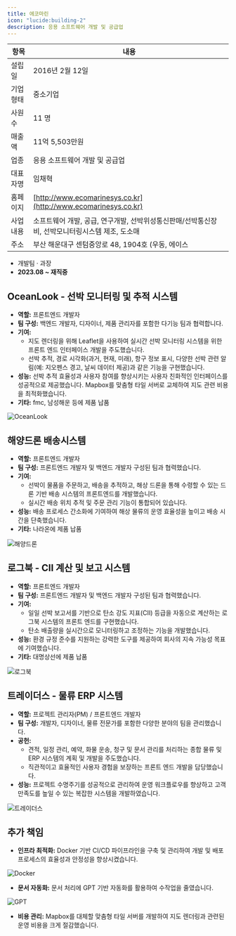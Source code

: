 ```yaml
---
title: 에코마린
icon: "lucide:building-2"
description: 응용 소프트웨어 개발 및 공급업
---
```


| 항목       | 내용                                                                                   |
|------------|----------------------------------------------------------------------------------------|
| 설립일     | 2016년 2월 12일                                                                         |
| 기업형태   | 중소기업                                                                               |
| 사원수     | 11 명                                                                                  |
| 매출액     | 11억 5,503만원                                                                          |
| 업종       | 응용 소프트웨어 개발 및 공급업                                                          |
| 대표자명   | 임채혁                                                                                  |
| 홈페이지   | [http://www.ecomarinesys.co.kr](http://www.ecomarinesys.co.kr)                         |
| 사업내용   | 소프트웨어 개발, 공급, 연구개발, 선박위성통신판매/선박통신장비, 선박모니터링시스템 제조, 도소매 |
| 주소       | 부산 해운대구 센텀중앙로 48, 1904호 (우동, 에이스                                      |

- 개발팀 · 과장
- **2023.08 ~ 재직중**

## OceanLook - 선박 모니터링 및 추적 시스템
- **역할:** 프론트엔드 개발자
- **팀 구성:** 백엔드 개발자, 디자이너, 제품 관리자를 포함한 다기능 팀과 협력합니다.
- **기여:**
  - 지도 렌더링을 위해 Leaflet을 사용하여 실시간 선박 모니터링 시스템을 위한 프론트 엔드 인터페이스 개발을 주도했습니다.
  - 선박 추적, 경로 시각화(과거, 현재, 미래), 항구 정보 표시, 다양한 선박 관련 알림(예: 지오펜스 경고, 날씨 데이터 제공)과 같은 기능을 구현했습니다.
- **성능:** 선박 추적 효율성과 사용자 참여를 향상시키는 사용자 친화적인 인터페이스를 성공적으로 제공했습니다. Mapbox를 맞춤형 타일 서버로 교체하여 지도 관련 비용을 최적화했습니다.
- **기타:** fmc, 남성해운 등에 제품 납품

![OceanLook](/portfolio/스크린샷%202024-09-06%20오전%2012.00.49.png "OceanLook")

## 해양드론 배송시스템
- **역할:** 프론트엔드 개발자
- **팀 구성:** 프론트엔드 개발자 및 백엔드 개발자 구성된 팀과 협력했습니다.
- **기여:**
  - 선박이 물품을 주문하고, 배송을 추적하고, 해상 드론을 통해 수령할 수 있는 드론 기반 배송 시스템의 프론트엔드를 개발했습니다.
  - 실시간 배송 위치 추적 및 주문 관리 기능이 통합되어 있습니다.
- **성능:** 배송 프로세스 간소화에 기여하여 해상 물류의 운영 효율성을 높이고 배송 시간을 단축했습니다.
- **기타:** 나라온에 제품 납품

![해양드론](/portfolio/해양드론.png "해양드론")

## 로그북 - CII 계산 및 보고 시스템
- **역할:** 프론트엔드 개발자
- **팀 구성:** 프론트엔드 개발자 및 백엔드 개발자 구성된 팀과 협력했습니다.
- **기여:**
  - 일일 선박 보고서를 기반으로 탄소 강도 지표(CII) 등급을 자동으로 계산하는 로그북 시스템의 프론트 엔드를 구현했습니다.
  - 탄소 배출량을 실시간으로 모니터링하고 조정하는 기능을 개발했습니다.
- **성능:** 환경 규정 준수를 지원하는 강력한 도구를 제공하여 회사의 지속 가능성 목표에 기여했습니다.
- **기타:** 대명상선에 제품 납품

![로그북](/portfolio/로그북.png "로그북")

## 트레이더스 - 물류 ERP 시스템
- **역할:** 프로젝트 관리자(PM) / 프론트엔드 개발자
- **팀 구성:** 개발자, 디자이너, 물류 전문가를 포함한 다양한 분야의 팀을 관리했습니다.
- **공헌:**
  - 견적, 일정 관리, 예약, 화물 운송, 청구 및 문서 관리를 처리하는 종합 물류 및 ERP 시스템의 계획 및 개발을 주도했습니다.
  - 직관적이고 효율적인 사용자 경험을 보장하는 프론트 엔드 개발을 담당했습니다.
- **성능:** 프로젝트 수명주기를 성공적으로 관리하여 운영 워크플로우를 향상하고 고객 만족도를 높일 수 있는 복잡한 시스템을 개발하였습니다.

![트레이더스](/portfolio/스크린샷%202024-09-06%20오전%2012.09.06.png "트레이더스")

## 추가 책임
- **인프라 최적화:** Docker 기반 CI/CD 파이프라인을 구축 및 관리하여 개발 및 배포 프로세스의 효율성과 안정성을 향상시켰습니다.

![Docker](/portfolio/스크린샷%202024-09-06%20오전%2012.13.41.png "Docker")

- **문서 자동화:** 문서 처리에 GPT 기반 자동화를 활용하여 수작업을 줄였습니다.

![GPT](/portfolio/스크린샷%202024-09-06%20오전%2012.12.11.png "GPT")

- **비용 관리:** Mapbox를 대체할 맞춤형 타일 서버를 개발하여 지도 렌더링과 관련된 운영 비용을 크게 절감했습니다.
